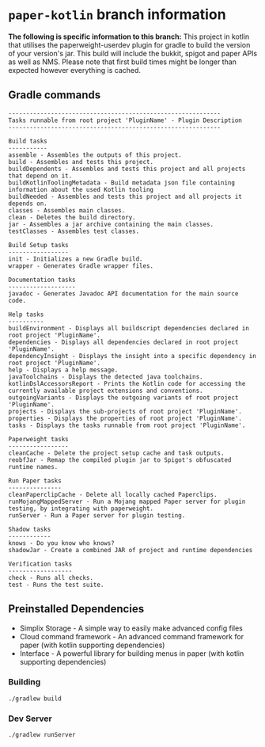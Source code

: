 # `paper-kotlin` branch information
**The following is specific information to this branch:**
This project in kotlin that utilises the paperweight-userdev plugin for gradle to build the version of your version's jar. This
build will include the bukkit, spigot and paper APIs as well as NMS. Please note that first build times might
be longer than expected however everything is cached.


## Gradle commands
```
------------------------------------------------------------
Tasks runnable from root project 'PluginName' - Plugin Description
------------------------------------------------------------

Build tasks
-----------
assemble - Assembles the outputs of this project.
build - Assembles and tests this project.
buildDependents - Assembles and tests this project and all projects that depend on it.
buildKotlinToolingMetadata - Build metadata json file containing information about the used Kotlin tooling
buildNeeded - Assembles and tests this project and all projects it depends on.
classes - Assembles main classes.
clean - Deletes the build directory.
jar - Assembles a jar archive containing the main classes.
testClasses - Assembles test classes.

Build Setup tasks
-----------------
init - Initializes a new Gradle build.
wrapper - Generates Gradle wrapper files.

Documentation tasks
-------------------
javadoc - Generates Javadoc API documentation for the main source code.

Help tasks
----------
buildEnvironment - Displays all buildscript dependencies declared in root project 'PluginName'.
dependencies - Displays all dependencies declared in root project 'PluginName'.
dependencyInsight - Displays the insight into a specific dependency in root project 'PluginName'.
help - Displays a help message.
javaToolchains - Displays the detected java toolchains.
kotlinDslAccessorsReport - Prints the Kotlin code for accessing the currently available project extensions and conventions.
outgoingVariants - Displays the outgoing variants of root project 'PluginName'.
projects - Displays the sub-projects of root project 'PluginName'.
properties - Displays the properties of root project 'PluginName'.
tasks - Displays the tasks runnable from root project 'PluginName'.

Paperweight tasks
-----------------
cleanCache - Delete the project setup cache and task outputs.
reobfJar - Remap the compiled plugin jar to Spigot's obfuscated runtime names.

Run Paper tasks
---------------
cleanPaperclipCache - Delete all locally cached Paperclips.
runMojangMappedServer - Run a Mojang mapped Paper server for plugin testing, by integrating with paperweight.
runServer - Run a Paper server for plugin testing.

Shadow tasks
------------
knows - Do you know who knows?
shadowJar - Create a combined JAR of project and runtime dependencies

Verification tasks
------------------
check - Runs all checks.
test - Runs the test suite.
```

## Preinstalled Dependencies
- Simplix Storage - A simple way to easily make advanced config files
- Cloud command framework - An advanced command framework for paper (with kotlin supporting dependencies)
- Interface - A powerful library for building menus in paper (with kotlin supporting dependencies)

### Building
`./gradlew build`

### Dev Server
`./gradlew runServer`
